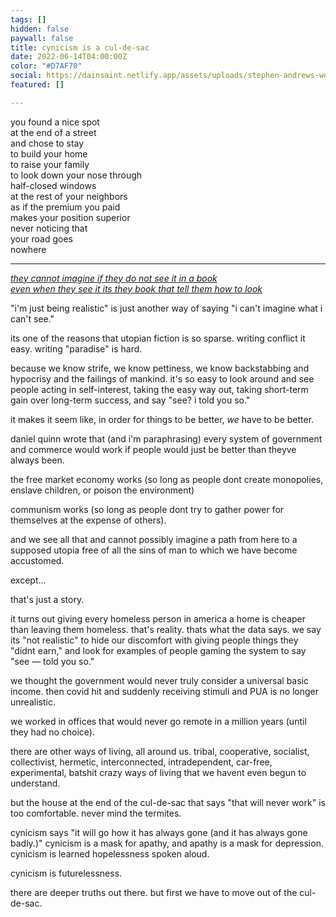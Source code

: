 ```yaml
---
tags: []
hidden: false
paywall: false
title: cynicism is a cul-de-sac
date: 2022-06-14T04:00:00Z
color: "#D7AF70"
social: https://dainsaint.netlify.app/assets/uploads/stephen-andrews-wdh2ukjb0lu-unsplash.jpg
featured: []

---
```

you found a nice spot  
at the end of a street  
and chose to stay  
to build your home  
to raise your family  
to look down your nose through  
half-closed windows  
at the rest of your neighbors  
as if the premium you paid  
makes your position superior  
never noticing that  
your road goes  
nowhere
>
***

[_they cannot imagine if they do not see it in a book  
even when they see it its they book that tell them how to look_](https://www.youtube.com/watch?v=u1GIRi2c5ik)

"i'm just being realistic" is just another way of saying "i can't imagine what i can't see."

its one of the reasons that utopian fiction is so sparse. writing conflict it easy. writing "paradise" is hard.

because we know strife, we know pettiness, we know backstabbing and hypocrisy and the failings of mankind. it's so easy to look around and see people acting in self-interest, taking the easy way out, taking short-term gain over long-term success, and say "see? i told you so."

it makes it seem like, in order for things to be better, _we_ have to be better.

daniel quinn wrote that (and i'm paraphrasing) every system of government and commerce would work if people would just be better than theyve always been.

the free market economy works (so long as people dont create monopolies, enslave children, or poison the environment)

communism works (so long as people dont try to gather power for themselves at the expense of others).

and we see all that and cannot possibly imagine a path from here to a supposed utopia free of all the sins of man to which we have become accustomed.

except...

that's just a story.

it turns out giving every homeless person in america a home is cheaper than leaving them homeless. that's reality. thats what the data says. we say its "not realistic" to hide our discomfort with giving people things they "didnt earn," and look for examples of people gaming the system to say "see — told you so."

we thought the government would never truly consider a universal basic income. then covid hit and suddenly receiving stimuli and PUA is no longer unrealistic.

we worked in offices that would never go remote in a million years (until they had no choice).

there are other ways of living, all around us. tribal, cooperative, socialist, collectivist, hermetic, interconnected, intradependent, car-free, experimental, batshit crazy ways of living that we havent even begun to understand.

but the house at the end of the cul-de-sac that says "that will never work" is too comfortable. never mind the termites.

cynicism says "it will go how it has always gone (and it has always gone badly.)" cynicism is a mask for apathy, and apathy is a mask for depression. cynicism is learned hopelessness spoken aloud.

cynicism is futurelessness.

there are deeper truths out there. but first we have to move out of the cul-de-sac.